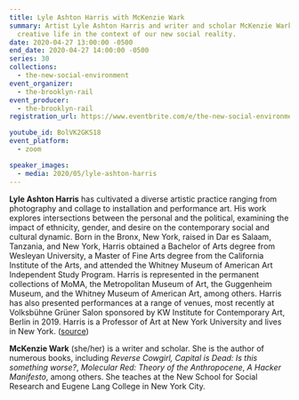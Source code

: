 ```yaml
---
title: Lyle Ashton Harris with McKenzie Wark
summary: Artist Lyle Ashton Harris and writer and scholar McKenzie Wark discuss
  creative life in the context of our new social reality.
date: 2020-04-27 13:00:00 -0500
end_date: 2020-04-27 14:00:00 -0500
series: 30
collections:
  - the-new-social-environment
event_organizer:
  - the-brooklyn-rail
event_producer:
  - the-brooklyn-rail
registration_url: https://www.eventbrite.com/e/the-new-social-environment-30-lyle-ashton-harris-mckenzie-wark-tickets-103168923026

youtube_id: BolVK2GKS18
event_platform:
  - zoom

speaker_images:
  - media: 2020/05/lyle-ashton-harris
---
```

**Lyle Ashton Harris** has cultivated a diverse artistic practice ranging from photography and collage to installation and performance art. His work explores intersections between the personal and the political, examining the impact of ethnicity, gender, and desire on the contemporary social and cultural dynamic. Born in the Bronx, New York, raised in Dar es Salaam, Tanzania, and New York, Harris obtained a Bachelor of Arts degree from Wesleyan University, a Master of Fine Arts degree from the California Institute of the Arts, and attended the Whitney Museum of American Art Independent Study Program. Harris is represented in the permanent collections of MoMA, the Metropolitan Museum of Art, the Guggenheim Museum, and the Whitney Museum of American Art, among others. Harris has also presented performances at a range of venues, most recently at Volksbühne Grüner Salon sponsored by KW Institute for Contemporary Art, Berlin in 2019. Harris is a Professor of Art at New York University and lives in New York. ([source](<https://www.lyleashtonharris.com/about/>))

**McKenzie Wark** (she/her) is a writer and scholar. She is the author of numerous books, including *Reverse Cowgirl, Capital is Dead: Is this something worse?*, *Molecular Red: Theory of the Anthropocene*, *A Hacker Manifesto*, among others. She teaches at the New School for Social Research and Eugene Lang College in New York City.
